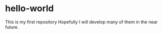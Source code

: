 # hello-world
This is my first repository
Hopefully I will develop many of them in the near future.
